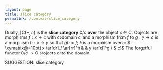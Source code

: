 ```yaml
---
layout: page
title: slice category
permalink: /context/slice_category
---
```

Dually, $\textstyle{\int}\!{\mathsf{C}(-,c)}$ is the **slice category** $\mathsf{C}/c$ **over** the object $c \in \mathsf{C}$. Objects are morphisms $f : x \to c$ with codomain $c$, and a morphism from $f$ to $g : y \to c$ is a morphism $h : x \to y$ so that $gh = f$; $h$ is a morphism over $c$: $ \xymatrix@=10pt{ x \ar[dr]_f \ar[rr]^h & & y \ar[dl]^g \\ & c}$  The forgetful functor $\mathsf{C}/c \to \mathsf{C}$ projects onto the domain.

SUGGESTION: slice category